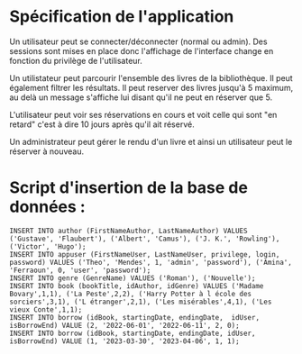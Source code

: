 # Spécification de l'application
Un utilisateur peut se connecter/déconnecter (normal ou admin).
Des sessions sont mises en place donc l'affichage de l'interface change en fonction du privilège de l'utilisateur.

Un utilistateur peut parcourir l'ensemble des livres de la bibliothèque. 
Il peut également filtrer les résultats.
Il peut reserver des livres jusqu'à 5 maximum, au delà un message s'affiche lui disant qu'il ne peut en réserver que 5.

L'utilisateur peut voir ses réservations en cours et voit celle qui sont "en retard" c'est à dire 10 jours après qu'il ait réservé.

Un administrateur peut gérer le rendu d'un livre et ainsi un utilisateur peut le réserver à nouveau.


# Script d'insertion de la base de données :
```
INSERT INTO author (FirstNameAuthor, LastNameAuthor) VALUES ('Gustave', 'Flaubert'), ('Albert', 'Camus'), ('J. K.', 'Rowling'), ('Victor', 'Hugo');
INSERT INTO appuser (FirstNameUser, LastNameUser, privilege, login, password) VALUES ('Theo', 'Mendes', 1, 'admin', 'password'), ('Amina', 'Ferraoun', 0, 'user', 'password');
INSERT INTO genre (GenreName) VALUES ('Roman'), ('Nouvelle');
INSERT INTO book (bookTitle, idAuthor, idGenre) VALUES ('Madame Bovary',1,1), ('La Peste',2,2), ('Harry Potter à l école des sorciers',3,1), ('L étranger',2,1), ('Les misérables',4,1), ('Les vieux Conte',1,1);
INSERT INTO borrow (idBook, startingDate, endingDate,  idUser, isBorrowEnd) VALUE (2, '2022-06-01', '2022-06-11', 2, 0);
INSERT INTO borrow (idBook, startingDate, endingDate, idUser, isBorrowEnd) VALUE (1, '2023-03-30', '2023-04-06', 1, 1);
```
